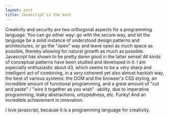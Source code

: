 ```yaml
---
layout: post
title: Javascript is the best
---
```


Creativity and security are two orthogonal aspects for a programming language. You can go either way: go with the secure way, and let the language be a solid instance of understood design patterns and architectures, or go the "open" way and leave open as much space as possible, thereby allowing for natural growth as much as possible. Javascript has shown to be pretty damn good in the latter sense! All kinds of conceptual patterns have been studied and developed in it. I am especially enthusiastic about d3, which seems to be a very sharp and intelligent act of combining, in a very coherent yet also almost hackish way, the best of various systems: the DOM and the browser's CSS styling, an incredible amount of functional programming, and a great amount of "cut and paste" / "wire it together as you wish" -ability, due to imperative programming, leaky abstractions, untypedness, etc. Funky! And an incredible achievement in innovation.

I love javascript, because it is a programming language for creativity.